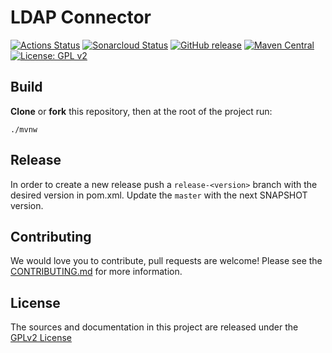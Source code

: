 # LDAP Connector

[![Actions Status](https://github.com/bonitasoft/bonita-connector-ldap/workflows/Build/badge.svg)](https://github.com/bonitasoft/bonita-connector-ldap/actions?query=workflow%3ABuild)
[![Sonarcloud Status](https://sonarcloud.io/api/project_badges/measure?project=bonitasoft_bonita-connector-ldap&metric=alert_status)](https://sonarcloud.io/dashboard?id=bonitasoft_bonita-connector-ldap)
[![GitHub release](https://img.shields.io/github/v/release/bonitasoft/bonita-connector-ldap?color=blue&label=Release)](https://github.com/bonitasoft/bonita-connector-ldap/releases)
[![Maven Central](https://img.shields.io/maven-central/v/org.bonitasoft.connectors/bonita-connector-ldap.svg?label=Maven%20Central&color=orange)](https://search.maven.org/search?q=g:%22org.bonitasoft.connectors%22%20AND%20a:%22bonita-connector-ldap%22)
[![License: GPL v2](https://img.shields.io/badge/License-GPL%20v2-yellow.svg)](https://www.gnu.org/licenses/old-licenses/gpl-2.0.en.html)

## Build

__Clone__ or __fork__ this repository, then at the root of the project run:

`./mvnw`

## Release

In order to create a new release push a `release-<version>` branch with the desired version in pom.xml.
Update the `master` with the next SNAPSHOT version.

## Contributing

We would love you to contribute, pull requests are welcome! Please see the [CONTRIBUTING.md](CONTRIBUTING.md) for more information.

## License

The sources and documentation in this project are released under the [GPLv2 License](LICENSE)


